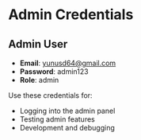 # Admin Credentials

## Admin User
- **Email**: yunusd64@gmail.com
- **Password**: admin123
- **Role**: admin

Use these credentials for:
- Logging into the admin panel
- Testing admin features
- Development and debugging